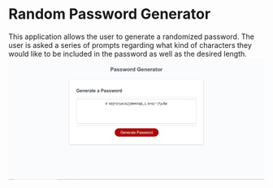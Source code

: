 # Random Password Generator
This application allows the user to generate a randomized password. The user is asked a series of prompts regarding what kind of characters they would like to be included in the password as well as the desired length.
!["screenshot"](./Develop/Capture.JPG)
